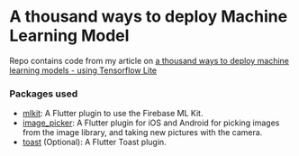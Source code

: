 # A thousand ways to deploy Machine Learning Model

Repo contains code from my article on [a thousand ways to deploy machine learning models - using Tensorflow Lite]()

### Packages used

- [mlkit](https://pub.dev/packages/mlkit): A Flutter plugin to use the Firebase ML Kit.
- [image_picker](https://pub.dev/packages/image_picker): A Flutter plugin for iOS and Android for picking images from the image library, and taking new pictures with the camera.
- [toast](https://pub.dev/packages/toast) (Optional): A Flutter Toast plugin.
